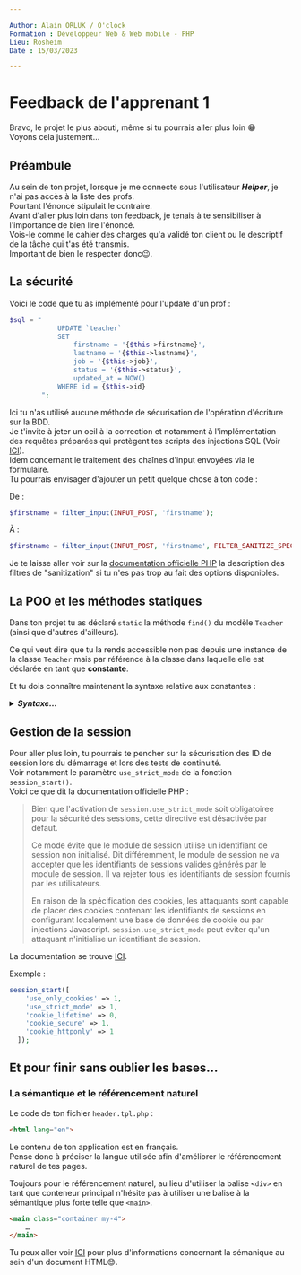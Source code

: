 ```yaml
---

Author: Alain ORLUK / O'clock  
Formation : Développeur Web & Web mobile - PHP 
Lieu: Rosheim
Date : 15/03/2023  

---
```

# **Feedback de l'apprenant 1**

Bravo, le projet le plus abouti, même si tu pourrais aller plus loin 😁  
Voyons cela justement…

## **Préambule**

Au sein de ton projet, lorsque je me connecte sous l'utilisateur ***Helper***, je n'ai pas accès à la liste des profs.  
Pourtant l'énoncé stipulait le contraire.  
Avant d'aller plus loin dans ton feedback, je tenais à te sensibiliser à l'importance de bien lire l'énoncé.  
Vois-le comme le cahier des charges qu'a validé ton client ou le descriptif de la tâche qui t'as été transmis.  
Important de bien le respecter donc😉.  

## **La sécurité**

Voici le code que tu as implémenté pour l'update d'un prof :  

```php
$sql = "
            UPDATE `teacher`
            SET
                firstname = '{$this->firstname}',
                lastname = '{$this->lastname}',
                job = '{$this->job}',
                status = '{$this->status}',
                updated_at = NOW()
            WHERE id = {$this->id}
        ";
```

Ici tu n'as utilisé aucune méthode de sécurisation de l'opération d'écriture sur la BDD.  
Je t'invite à jeter un oeil à la correction et notamment à l'implémentation des requêtes préparées qui protègent tes scripts des injections SQL (Voir [ICI](https://www.php.net/manual/fr/pdostatement.execute.php)).  
Idem concernant le traitement des chaînes d'input envoyées via le formulaire.  
Tu pourrais envisager d'ajouter un petit quelque chose à ton code :  

De :

```php
$firstname = filter_input(INPUT_POST, 'firstname');
```

À :  

```php
$firstname = filter_input(INPUT_POST, 'firstname', FILTER_SANITIZE_SPECIAL_CHARS);
```

Je te laisse aller voir sur la [documentation officielle PHP](https://www.php.net/manual/en/filter.filters.sanitize.php) la description des filtres de "sanitization" si tu n'es pas trop au fait des options disponibles.  

## **La POO et les méthodes statiques**

Dans ton projet tu as déclaré `static` la méthode `find()` du modèle `Teacher` (ainsi que d'autres d'ailleurs).  

Ce qui veut dire que tu la rends accessible non pas depuis une instance de la classe `Teacher` mais par référence à la classe dans laquelle elle est déclarée en tant que **constante**.  

Et tu dois connaître maintenant la syntaxe relative aux constantes :  
<details>
  <summary><em><b>Syntaxe…</b></em></summary>

>
```php
Class::method();
```

Donc lorsque tu appelles la méthode `find()` dans ton `Controller`, au lieu d'écrire :  

```php
$newteacher = new Teacher();
$teacherFromDb = $newteacher->find($teacherid);
```

Tu devrais économiser une instance de `Teacher` et écrire :  

```php
$teacherFromDb = Teacher::find($teacherid);
```

</details>

## **Gestion de la session**

Pour aller plus loin, tu pourrais te pencher sur la sécurisation des ID de session lors du démarrage et lors des tests de continuité.  
Voir notamment le paramètre `use_strict_mode` de la fonction `session_start()`.  
Voici ce que dit la documentation officielle PHP :  
>Bien que l'activation de `session.use_strict_mode` soit obligatoiree pour la sécurité des sessions, cette directive est désactivée par défaut.
>
>Ce mode évite que le module de session utilise un identifiant de session non initialisé. Dit différemment, le module de session ne va accepter que les identifiants de sessions valides générés par le module de session. Il va rejeter tous les identifiants de session fournis par les utilisateurs.
>
>En raison de la spécification des cookies, les attaquants sont capable de placer des cookies contenant les identifiants de sessions en configurant localement une base de données de cookie ou par injections Javascript. `session.use_strict_mode` peut éviter qu'un attaquant n'initialise un identifiant de session.

La documentation se trouve [ICI](https://www.php.net/manual/en/session.security.ini.php).  

Exemple :  

```php
session_start([
    'use_only_cookies' => 1,
    'use_strict_mode' => 1,
    'cookie_lifetime' => 0,
    'cookie_secure' => 1,
    'cookie_httponly' => 1
  ]);
```

## **Et pour finir sans oublier les bases…**

### **La sémantique et le référencement naturel**

Le code de ton fichier `header.tpl.php` :  

```html
<html lang="en">
```

Le contenu de ton application est en français.  
Pense donc à préciser la langue utilisée afin d'améliorer le référencement naturel de tes pages.  

Toujours pour le référencement naturel, au lieu d'utiliser la balise `<div>` en tant que conteneur principal n'hésite pas à utiliser une balise à la sémantique plus forte telle que `<main>`.  

```html
<main class="container my-4">
    …
</main>
```

Tu peux aller voir [ICI](https://developer.mozilla.org/fr/docs/Glossary/Semantics) pour plus d'informations concernant la sémanique au sein d'un document HTML😊.  
